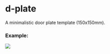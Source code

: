 # d-plate

A minimalistic door plate template (150x150mm).

### Example:
![](https://i.imgur.com/Z7psfJV.png)
